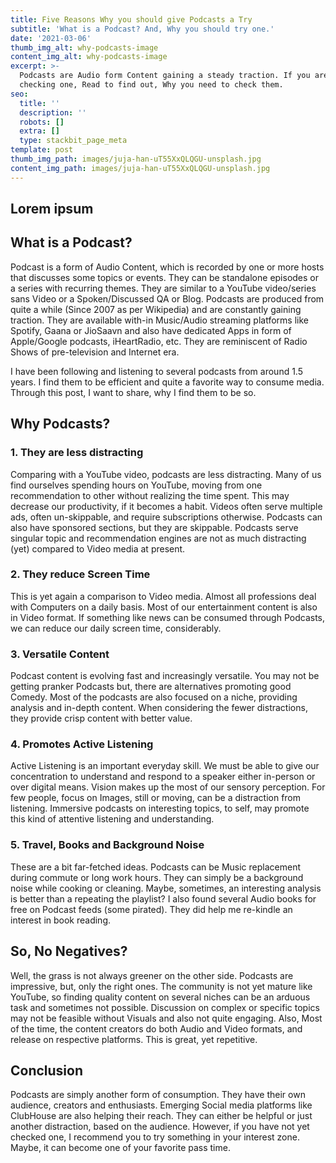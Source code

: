 ```yaml
---
title: Five Reasons Why you should give Podcasts a Try
subtitle: 'What is a Podcast? And, Why you should try one.'
date: '2021-03-06'
thumb_img_alt: why-podcasts-image
content_img_alt: why-podcasts-image
excerpt: >-
  Podcasts are Audio form Content gaining a steady traction. If you are not
  checking one, Read to find out, Why you need to check them.
seo:
  title: ''
  description: ''
  robots: []
  extra: []
  type: stackbit_page_meta
template: post
thumb_img_path: images/juja-han-uT55XxQLQGU-unsplash.jpg
content_img_path: images/juja-han-uT55XxQLQGU-unsplash.jpg
---
```

## Lorem ipsum

## What is a Podcast?

Podcast is a form of Audio Content, which is recorded by one or more hosts that discusses some topics or events. They can be standalone episodes or a series with recurring themes. They are similar to a YouTube video/series sans Video or a Spoken/Discussed QA or Blog. Podcasts are produced from quite a while (Since 2007 as per Wikipedia) and are constantly gaining traction. They are available with-in Music/Audio streaming platforms like Spotify, Gaana or JioSaavn and also have dedicated Apps in form of Apple/Google podcasts, iHeartRadio, etc. They are reminiscent of Radio Shows of pre-television and Internet era.

I have been following and listening to several podcasts from around 1.5 years. I find them to be efficient and quite a favorite way to consume media. Through this post, I want to share, why I find them to be so.

## Why Podcasts?

### 1. They are less distracting

Comparing with a YouTube video, podcasts are less distracting. Many of us find ourselves spending hours on YouTube, moving from one recommendation to other without realizing the time spent. This may decrease our productivity, if it becomes a habit. Videos often serve multiple ads, often un-skippable, and require subscriptions otherwise. Podcasts can also have sponsored sections, but they are skippable. Podcasts serve singular topic and recommendation engines are not as much distracting (yet) compared to Video media at present.

### 2. They reduce Screen Time

This is yet again a comparison to Video media. Almost all professions deal with Computers on a daily basis. Most of our entertainment content is also in Video format. If something like news can be consumed through Podcasts, we can reduce our daily screen time, considerably.

### 3. Versatile Content

Podcast content is evolving fast and increasingly versatile. You may not be getting pranker Podcasts but, there are alternatives promoting good Comedy. Most of the podcasts are also focused on a niche, providing analysis and in-depth content. When considering the fewer distractions, they provide crisp content with better value.

### 4. Promotes Active Listening

Active Listening is an important everyday skill. We must be able to give our concentration to understand and respond to a speaker either in-person or over digital means. Vision makes up the most of our sensory perception. For few people, focus on Images, still or moving, can be a distraction from listening. Immersive podcasts on interesting topics, to self, may promote this kind of attentive listening and understanding.

### 5. Travel, Books and Background Noise

These are a bit far-fetched ideas. Podcasts can be Music replacement during commute or long work hours. They can simply be a background noise while cooking or cleaning. Maybe, sometimes, an interesting analysis is better than a repeating the playlist? I also found several Audio books for free on Podcast feeds (some pirated). They did help me re-kindle an interest in book reading.

## So, No Negatives?

Well, the grass is not always greener on the other side. Podcasts are impressive, but, only the right ones. The community is not yet mature like YouTube, so finding quality content on several niches can be an arduous task and sometimes not possible. Discussion on complex or specific topics may not be feasible without Visuals and also not quite engaging. Also, Most of the time, the content creators do both Audio and Video formats, and release on respective platforms. This is great, yet repetitive.

## Conclusion

Podcasts are simply another form of consumption. They have their own audience, creators and enthusiasts. Emerging Social media platforms like ClubHouse are also helping their reach. They can either be helpful or just another distraction, based on the audience. However, if you have not yet checked one, I recommend you to try something in your interest zone. Maybe, it can become one of your favorite pass time.
